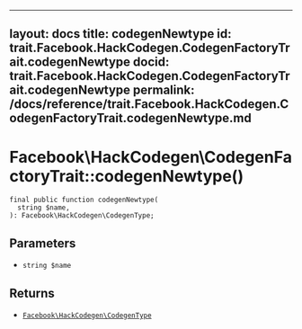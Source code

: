 
***

layout: docs
title: codegenNewtype
id: trait.Facebook.HackCodegen.CodegenFactoryTrait.codegenNewtype
docid: trait.Facebook.HackCodegen.CodegenFactoryTrait.codegenNewtype
permalink: /docs/reference/trait.Facebook.HackCodegen.CodegenFactoryTrait.codegenNewtype.md
---







# Facebook\\HackCodegen\\CodegenFactoryTrait::codegenNewtype()




``` Hack
final public function codegenNewtype(
  string $name,
): Facebook\HackCodegen\CodegenType;
```




## Parameters




* ` string $name `




## Returns




- [` Facebook\HackCodegen\CodegenType `](<class.Facebook.HackCodegen.CodegenType.md>)